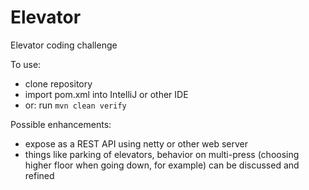 # Elevator
Elevator coding challenge

To use:
- clone repository
- import pom.xml into IntelliJ or other IDE
- or: run `mvn clean verify`

Possible enhancements:
- expose as a REST API using netty or other web server
- things like parking of elevators, behavior on multi-press (choosing higher floor when going down, for example) can be discussed and refined
